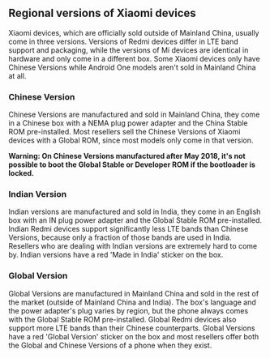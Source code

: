 ## Regional versions of Xiaomi devices

Xiaomi devices, which are officially sold outside of Mainland China, usually come in three versions. Versions of Redmi devices differ in LTE band support and packaging, while the versions of Mi devices are identical in hardware and only come in a different box. Some Xiaomi devices only have Chinese Versions while Android One models aren't sold in Mainland China at all.

### Chinese Version

Chinese Versions are manufactured and sold in Mainland China, they come in a Chinese box with a NEMA plug power adapter and the China Stable ROM pre-installed. Most resellers sell the Chinese Versions of Xiaomi devices with a Global ROM, since most models only come in that version.

**Warning: On Chinese Versions manufactured after May 2018, it's not possible to boot the Global Stable or Developer ROM if the bootloader is locked.**

### Indian Version

Indian versions are manufactured and sold in India, they come in an English box with an IN plug power adapter and the Global Stable ROM pre-installed. Indian Redmi devices support significantly less LTE bands than Chinese Versions, because only a fraction of those bands are used in India. Resellers who are dealing with Indian versions are extremely hard to come by. Indian versions have a red 'Made in India' sticker on the box.

### Global Version

Global Versions are manufactured in Mainland China and sold in the rest of the market (outside of Mainland China and India). The box's language and the power adapter's plug varies by region, but the phone always comes with the Global Stable ROM pre-installed. Global Redmi devices also support more LTE bands than their Chinese counterparts. Global Versions have a red 'Global Version' sticker on the box and most resellers offer both the Global and Chinese Versions of a phone when they exist.